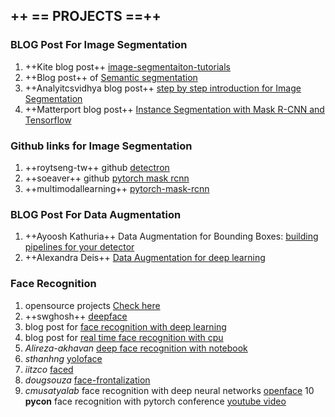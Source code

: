 ## ++ == PROJECTS ==++

### BLOG Post For Image Segmentation

1. ++Kite blog post++ [image-segmentaiton-tutorials](https://kite.com/blog/python/image-segmentation-tutorial/)
2. ++Blog post++ of [Semantic segmentation](https://www.novatec-gmbh.de/blog/semantic-segmentation-part-3-transfer-learning/)
3. ++Analyitcsvidhya blog post++ [step by step introduction for Image Segmentation](https://www.analyticsvidhya.com/blog/2019/04/introduction-image-segmentation-techniques-python/?utm_source=blog&utm_medium=computer-vision-implementing-mask-r-cnn-image-segmentation)
4. ++Matterport blog post++ [Instance Segmentation with Mask R-CNN and Tensorflow](https://engineering.matterport.com/splash-of-color-instance-segmentation-with-mask-r-cnn-and-tensorflow-7c761e238b46)

### Github links for Image Segmentation

1. ++roytseng-tw++ github [detectron](https://github.com/roytseng-tw/Detectron.pytorch)
2. ++soeaver++ github [pytorch mask rcnn](https://github.com/soeaver/Pytorch_Mask_RCNN)
3. ++multimodallearning++ [pytorch-mask-rcnn](https://github.com/multimodallearning/pytorch-mask-rcnn)


### BLOG Post For Data Augmentation

1. ++Ayoosh Kathuria++ Data Augmentation for Bounding Boxes: [building pipelines for your detector](https://blog.paperspace.com/data-augmentation-for-object-detection-building-input-pipelines/)
2. ++Alexandra Deis++ [Data Augmentation for deep learning](https://towardsdatascience.com/data-augmentation-for-deep-learning-4fe21d1a4eb9)


### Face Recognition

1. opensource projects [Check here](https://awesomeopensource.com/projects/face-recognition)
2. ++swghosh++ [deepface](https://github.com/swghosh/DeepFace)
3. blog post for [face recognition with deep learning](https://towardsdatascience.com/an-intro-to-deep-learning-for-face-recognition-aa8dfbbc51fb)
4. blog post for [real time face recognition with cpu](https://towardsdatascience.com/real-time-face-recognition-with-cpu-983d35cc3ec5)
5. *Alireza-akhavan* [deep face recognition with notebook](https://github.com/Alireza-Akhavan/deep-face-recognition)
6. *sthanhng* [yoloface](https://github.com/sthanhng/yoloface)
7. *iitzco* [faced](https://github.com/iitzco/faced)
8. *dougsouza* [face-frontalization](https://github.com/dougsouza/face-frontalization)
9. *cmusatyalab* face recognition with deep neural networks [openface](https://github.com/cmusatyalab/openface)
10 **pycon** face recognition with pytorch conference [youtube video](https://www.youtube.com/watch?v=wbu94CbBkCs)


